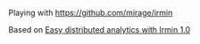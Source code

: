 Playing with https://github.com/mirage/irmin

Based on [Easy distributed analytics with Irmin 1.0](https://mirage.io/blog/irmin-1.0)
